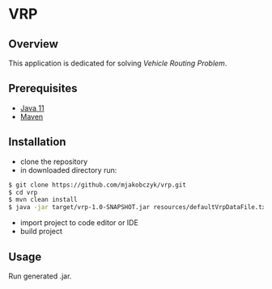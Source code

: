 # VRP

## Overview

This application is dedicated for solving *Vehicle Routing Problem*.

## Prerequisites

* [Java 11](https://www.java.com/pl/)
* [Maven](https://maven.apache.org/)

## Installation
* clone the repository
* in downloaded directory run:
```bash
$ git clone https://github.com/mjakobczyk/vrp.git
$ cd vrp
$ mvn clean install
$ java -jar target/vrp-1.0-SNAPSHOT.jar resources/defaultVrpDataFile.txt
```
* import project to code editor or IDE
* build project

## Usage
Run generated .jar.
